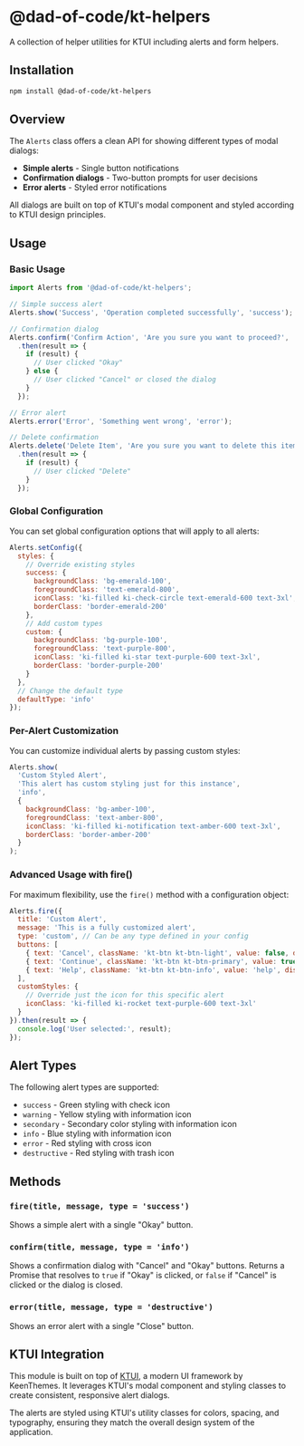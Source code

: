 # @dad-of-code/kt-helpers

A collection of helper utilities for KTUI including alerts and form helpers.

## Installation

```bash
npm install @dad-of-code/kt-helpers
```

## Overview

The `Alerts` class offers a clean API for showing different types of modal dialogs:

- **Simple alerts** - Single button notifications
- **Confirmation dialogs** - Two-button prompts for user decisions
- **Error alerts** - Styled error notifications

All dialogs are built on top of KTUI's modal component and styled according to KTUI design principles.

## Usage

### Basic Usage

```javascript
import Alerts from '@dad-of-code/kt-helpers';

// Simple success alert
Alerts.show('Success', 'Operation completed successfully', 'success');

// Confirmation dialog
Alerts.confirm('Confirm Action', 'Are you sure you want to proceed?', 'warning')
  .then(result => {
    if (result) {
      // User clicked "Okay"
    } else {
      // User clicked "Cancel" or closed the dialog
    }
  });

// Error alert
Alerts.error('Error', 'Something went wrong', 'error');

// Delete confirmation
Alerts.delete('Delete Item', 'Are you sure you want to delete this item?')
  .then(result => {
    if (result) {
      // User clicked "Delete"
    }
  });
```

### Global Configuration

You can set global configuration options that will apply to all alerts:

```javascript
Alerts.setConfig({
  styles: {
    // Override existing styles
    success: {
      backgroundClass: 'bg-emerald-100',
      foregroundClass: 'text-emerald-800',
      iconClass: 'ki-filled ki-check-circle text-emerald-600 text-3xl',
      borderClass: 'border-emerald-200'
    },
    // Add custom types
    custom: {
      backgroundClass: 'bg-purple-100',
      foregroundClass: 'text-purple-800',
      iconClass: 'ki-filled ki-star text-purple-600 text-3xl',
      borderClass: 'border-purple-200'
    }
  },
  // Change the default type
  defaultType: 'info'
});
```

### Per-Alert Customization

You can customize individual alerts by passing custom styles:

```javascript
Alerts.show(
  'Custom Styled Alert', 
  'This alert has custom styling just for this instance', 
  'info', 
  {
    backgroundClass: 'bg-amber-100',
    foregroundClass: 'text-amber-800',
    iconClass: 'ki-filled ki-notification text-amber-600 text-3xl',
    borderClass: 'border-amber-200'
  }
);
```

### Advanced Usage with fire()

For maximum flexibility, use the `fire()` method with a configuration object:

```javascript
Alerts.fire({
  title: 'Custom Alert',
  message: 'This is a fully customized alert',
  type: 'custom', // Can be any type defined in your config
  buttons: [
    { text: 'Cancel', className: 'kt-btn kt-btn-light', value: false, dismiss: true },
    { text: 'Continue', className: 'kt-btn kt-btn-primary', value: true, dismiss: true },
    { text: 'Help', className: 'kt-btn kt-btn-info', value: 'help', dismiss: false }
  ],
  customStyles: {
    // Override just the icon for this specific alert
    iconClass: 'ki-filled ki-rocket text-purple-600 text-3xl'
  }
}).then(result => {
  console.log('User selected:', result);
});
```

## Alert Types

The following alert types are supported:

- `success` - Green styling with check icon
- `warning` - Yellow styling with information icon
- `secondary` - Secondary color styling with information icon
- `info` - Blue styling with information icon
- `error` - Red styling with cross icon
- `destructive` - Red styling with trash icon

## Methods

### `fire(title, message, type = 'success')`

Shows a simple alert with a single "Okay" button.

### `confirm(title, message, type = 'info')`

Shows a confirmation dialog with "Cancel" and "Okay" buttons. Returns a Promise that resolves to `true` if "Okay" is clicked, or `false` if "Cancel" is clicked or the dialog is closed.

### `error(title, message, type = 'destructive')`

Shows an error alert with a single "Close" button.

## KTUI Integration

This module is built on top of [KTUI](https://github.com/keenthemes/ktui), a modern UI framework by KeenThemes. It leverages KTUI's modal component and styling classes to create consistent, responsive alert dialogs.

The alerts are styled using KTUI's utility classes for colors, spacing, and typography, ensuring they match the overall design system of the application.
